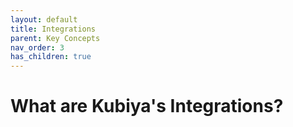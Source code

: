 ```yaml
---
layout: default
title: Integrations
parent: Key Concepts
nav_order: 3
has_children: true
---
```

# What are Kubiya's Integrations?
